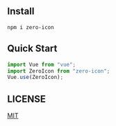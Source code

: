 ## Install

```
npm i zero-icon
```

## Quick Start

```javascript
import Vue from "vue";
import ZeroIcon from "zero-icon";
Vue.use(ZeroIcon);
```

## LICENSE

[MIT](LICENSE)

<!-- ### Customize configuration -->
<!-- See [Configuration Reference](https://cli.vuejs.org/config/). -->
